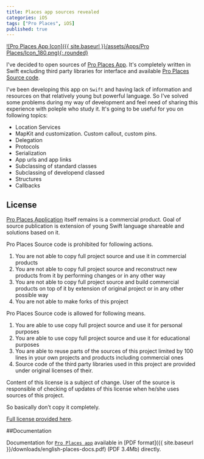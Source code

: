 ```yaml
---
title: Places app sources revealed
categories: iOS
tags: ["Pro Places", iOS]
published: true
---
```


[![Pro Places App Icon]({{ site.baseurl }}/assets/Apps/Pro Places/Icon_180.png){:.rounded}][pro-places]

I've decided to open sources of [Pro Places App][pro-places]. It's completely written in Swift excluding third party libraries for interface and available [Pro Places Source code](https://github.com/famer/Pro-Places).

I've been developing this app on `Swift` and having lack of information and resources on that relatively young but powerful language. So I've solved some problems during my way of development and feel need of sharing this experience with poleple who study it. It's going to be useful for you on following topics:

* Location Services
* MapKit and customization. Custom callout, custom pins.
* Delegation
* Protocols 
* Serialization
* App urls and app links
* Subclassing of standard classes
* Subclassing of developend classed
* Structures
* Callbacks

## License

[Pro Places Application][pro-places] itself remains is a commercial product.
Goal of source publication is extension of young Swift language shareable and solutions based on it.

Pro Places Source code is prohibited for following actions.

1. You are not able to copy full project source and use it in commercial products
2. You are not able to copy full project source and reconstruct new products from it by performing changes or in any other way
3. You are not able to copy full project source and build commercial products on top of it by extension of original project or in any other possible way
4. You are not able to make forks of this project

Pro Places Source code is allowed for following means.

1. You are able to use copy full project source and use it for personal purposes
2. You are able to use copy full project source and use it for educational purposes
3. You are able to reuse parts of the sources of this project limited by 100 lines in your own projects and products including commercial ones
4. Source code of the third party libraries used in this project are provided under original licenses of their.

Content of this license is a subject of change. User of the source is responsible of checking of updates of this license when he/she uses sources of this project.

So basically don’t copy it completely.

[Full license provided here](https://github.com/famer/Pro-Places/blob/public/LICENSE).

##Documentation

Documentation for [`Pro Places app`][pro-places] available in [PDF format]({{ site.baseurl }}/downloads/english-places-docs.pdf) (PDF 3.4Mb) directly.

[pro-places]: https://itunes.apple.com/us/app/pro-places/id948166579

